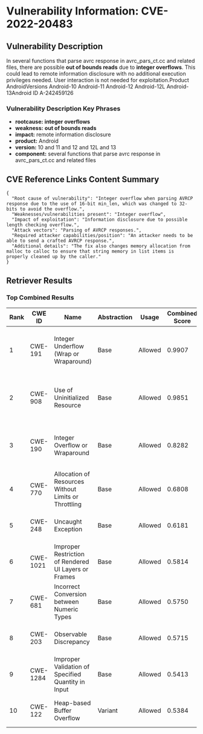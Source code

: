 # Vulnerability Information: CVE-2022-20483

## Vulnerability Description
In several functions that parse avrc response in avrc_pars_ct.cc and related files, there are possible **out of bounds reads** due to **integer overflows**. This could lead to remote information disclosure with no additional execution privileges needed. User interaction is not needed for exploitation.Product AndroidVersions Android-10 Android-11 Android-12 Android-12L Android-13Android ID A-242459126

### Vulnerability Description Key Phrases
- **rootcause:** **integer overflows**
- **weakness:** **out of bounds reads**
- **impact:** remote information disclosure
- **product:** Android
- **version:** 10 and 11 and 12 and 12L and 13
- **component:** several functions that parse avrc response in avrc_pars_ct.cc and related files

## CVE Reference Links Content Summary
```
{
  "Root cause of vulnerability": "Integer overflow when parsing AVRCP response due to the use of 16-bit min_len, which was changed to 32-bits to avoid the overflow.",
  "Weaknesses/vulnerabilities present": "Integer overflow",
  "Impact of exploitation": "Information disclosure due to possible length checking overflow.",
  "Attack vectors": "Parsing of AVRCP responses.",
  "Required attacker capabilities/position": "An attacker needs to be able to send a crafted AVRCP response.",
  "Additional details": "The fix also changes memory allocation from malloc to calloc to ensure that string memory in list items is properly cleaned up by the caller."
}
```

## Retriever Results

### Top Combined Results

| Rank | CWE ID | Name | Abstraction | Usage | Combined Score | Retrievers | Individual Scores |
|------|--------|------|-------------|-------|---------------|------------|-------------------|
| 1 | CWE-191 | Integer Underflow (Wrap or Wraparound) | Base | Allowed | 0.9907 | dense, sparse, graph | dense: 0.652, sparse: 0.780, graph: 0.611 |
| 2 | CWE-908 | Use of Uninitialized Resource | Base | Allowed | 0.9851 | dense, sparse, graph | dense: 0.605, sparse: 0.568, graph: 1.000 |
| 3 | CWE-190 | Integer Overflow or Wraparound | Base | Allowed | 0.8282 | dense, sparse, graph | dense: 0.631, sparse: 0.517, graph: 0.607 |
| 4 | CWE-770 | Allocation of Resources Without Limits or Throttling | Base | Allowed | 0.6808 | sparse, graph | sparse: 0.565, graph: 1.000 |
| 5 | CWE-248 | Uncaught Exception | Base | Allowed | 0.6181 | dense, sparse | dense: 0.576, sparse: 0.577 |
| 6 | CWE-1021 | Improper Restriction of Rendered UI Layers or Frames | Base | Allowed | 0.5814 | dense, sparse | dense: 0.586, sparse: 0.504 |
| 7 | CWE-681 | Incorrect Conversion between Numeric Types | Base | Allowed | 0.5750 | dense, sparse | dense: 0.579, sparse: 0.499 |
| 8 | CWE-203 | Observable Discrepancy | Base | Allowed | 0.5715 | dense, sparse | dense: 0.581, sparse: 0.491 |
| 9 | CWE-1284 | Improper Validation of Specified Quantity in Input | Base | Allowed | 0.5413 | sparse, graph | sparse: 0.572, graph: 0.599 |
| 10 | CWE-122 | Heap-based Buffer Overflow | Variant | Allowed | 0.5384 | dense, sparse | dense: 0.570, sparse: 0.521 |

